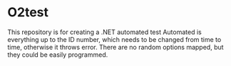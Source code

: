 # O2test
This repository is for creating a .NET automated test
Automated is everything up to the ID number, which needs to be changed from time to time, otherwise it throws error. There are no random options mapped, but they could be easily programmed.
